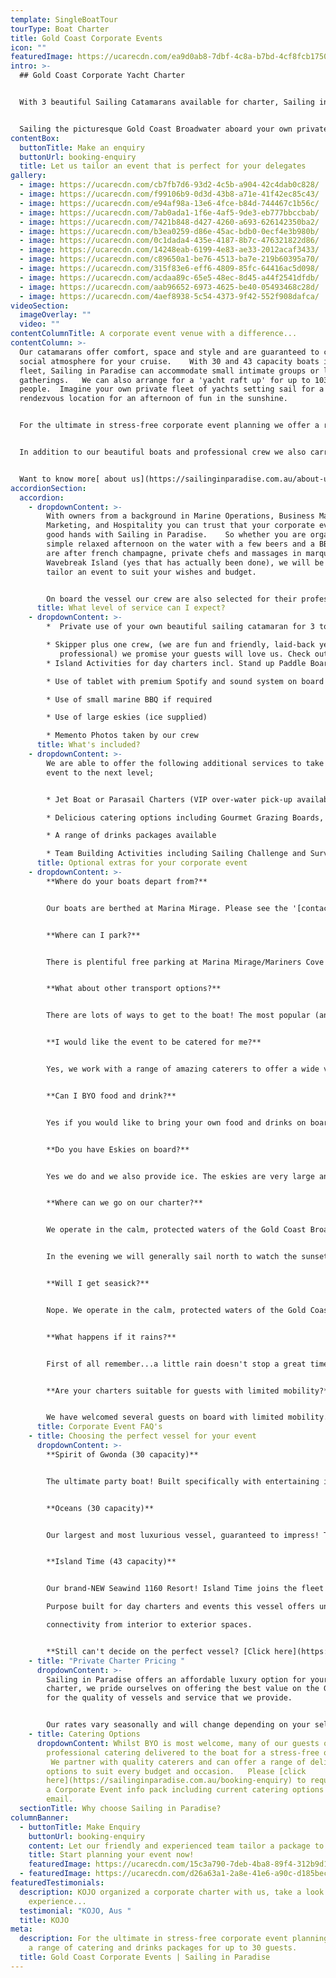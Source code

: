 ```yaml
---
template: SingleBoatTour
tourType: Boat Charter
title: Gold Coast Corporate Events
icon: ""
featuredImage: https://ucarecdn.com/ea9d0ab8-7dbf-4c8a-b7bd-4cf8fcb17504/
intro: >-
  ## Gold Coast Corporate Yacht Charter


  With 3 beautiful Sailing Catamarans available for charter, Sailing in Paradise offers an unforgettable experience that your group will be talking about for years to come. Ideal for staff parties, team building days, conference delegate activities or partner programs, we can tailor a perfect event to suit your requirements.


  Sailing the picturesque Gold Coast Broadwater aboard your own private yacht, your guests will enjoy spectacular views and access to pristine beaches and isolated islands surrounded by crystal clear, turquoise waters.   A dusk charter offers front row seats to the best waterfront, sunset views on the coast, as the city lights set a backdrop for your celebrations.
contentBox:
  buttonTitle: Make an enquiry
  buttonUrl: booking-enquiry
  title: Let us tailor an event that is perfect for your delegates
gallery:
  - image: https://ucarecdn.com/cb7fb7d6-93d2-4c5b-a904-42c4dab0c828/
  - image: https://ucarecdn.com/f99106b9-0d3d-43b8-a71e-41f42ec85c43/
  - image: https://ucarecdn.com/e94af98a-13e6-4fce-b84d-744467c1b56c/
  - image: https://ucarecdn.com/7ab0ada1-1f6e-4af5-9de3-eb777bbccbab/
  - image: https://ucarecdn.com/7421b848-d427-4260-a693-626142350ba2/
  - image: https://ucarecdn.com/b3ea0259-d86e-45ac-bdb0-0ecf4e3b980b/
  - image: https://ucarecdn.com/0c1dada4-435e-4187-8b7c-476321822d86/
  - image: https://ucarecdn.com/14248eab-6199-4e83-ae33-2012acaf3433/
  - image: https://ucarecdn.com/c89650a1-be76-4513-ba7e-219b60395a70/
  - image: https://ucarecdn.com/315f83e6-eff6-4809-85fc-64416ac5d098/
  - image: https://ucarecdn.com/acdaa89c-65e5-48ec-8d45-a44f2541dfdb/
  - image: https://ucarecdn.com/aab96652-6973-4625-be40-05493468c28d/
  - image: https://ucarecdn.com/4aef8938-5c54-4373-9f42-552f908dafca/
videoSection:
  imageOverlay: ""
  video: ""
contentColumnTitle: A corporate event venue with a difference...
contentColumn: >-
  Our catamarans offer comfort, space and style and are guaranteed to create a
  social atmosphere for your cruise.    With 30 and 43 capacity boats in the
  fleet, Sailing in Paradise can accommodate small intimate groups or larger
  gatherings.   We can also arrange for a 'yacht raft up' for up to 103
  people.  Imagine your own private fleet of yachts setting sail for a secret
  rendezvous location for an afternoon of fun in the sunshine.


  For the ultimate in stress-free corporate event planning we offer a range of catering and drinks packages.  Partnering with some of the Gold Coast's best caterers our guests can enjoy a plethora of dining options from gourmet grazing boards to private chefs.    We also offer a range of beverage packages or welcome BYO.  


  In addition to our beautiful boats and professional crew we also carry a range of other activities on board for your guests to enjoy (should you wish) including Stand Up Paddleboards, splash mat, Beach Volleyball, Beach Cricket and more.  


  Want to know more[ about us](https://sailinginparadise.com.au/about-us/) or [our boats](https://sailinginparadise.com.au/our-boats/)?
accordionSection:
  accordion:
    - dropdownContent: >-
        With owners from a background in Marine Operations, Business Management,
        Marketing, and Hospitality you can trust that your corporate event is in
        good hands with Sailing in Paradise.    So whether you are organising a
        simple relaxed afternoon on the water with a few beers and a BBQ or you
        are after french champagne, private chefs and massages in marquees on
        Wavebreak Island (yes that has actually been done), we will be happy to
        tailor an event to suit your wishes and budget.  


        On board the vessel our crew are also selected for their professionalism and hospitality but will ultimately ensure your guests have a great time on the charter!   We even capture your experience on film, and photos of the charter will be provided to you following your event, it is all part of the service.
      title: What level of service can I expect?
    - dropdownContent: >-
        *  Private use of your own beautiful sailing catamaran for 3 to 6 hours

        * Skipper plus one crew, (we are fun and friendly, laid-back yet
           professional) we promise your guests will love us. Check out the '[about us](https://sailinginparadise.com.au/about-us/)' page to meet the crew.
        * Island Activities for day charters incl. Stand up Paddle Boards, beach games, splash mat and beach volleyball

        * Use of tablet with premium Spotify and sound system on board

        * Use of small marine BBQ if required 

        * Use of large eskies (ice supplied) 

        * Memento Photos taken by our crew
      title: What's included?
    - dropdownContent: >-
        We are able to offer the following additional services to take your
        event to the next level;


        * Jet Boat or Parasail Charters (VIP over-water pick-up available from the catamaran)

        * Delicious catering options including Gourmet Grazing Boards, BBQ, Canapes or Private Chef on board

        * A range of drinks packages available

        * Team Building Activities including Sailing Challenge and Survivor Beach Games
      title: Optional extras for your corporate event
    - dropdownContent: >-
        **Where do your boats depart from?**


        Our boats are berthed at Marina Mirage. Please see the '[contact us](https://sailinginparadise.com.au/contact-us/)' page on our website for further details and a map. Marina Mirage is about 10 mins from Surfers and 15 mins from Broadbeach.


        **Where can I park?**


        There is plentiful free parking at Marina Mirage/Mariners Cove which you are permitted to use.  Please check signage at time of parking and if parking overnight consider street parking to avoid towing.


        **What about other transport options?**


        There are lots of ways to get to the boat! The most popular (and cost effective/convenient) is often via Maxi Taxis. We can also assist in organising bus transfers for larger groups.  


        **I would like the event to be catered for me?**


        Yes, we work with a range of amazing caterers to offer a wide variety of options for your guests to enjoy on board.  We are fully licensed so can also offer a drinks service for your convenience.   A catering and drinks list will be provided when you make an enquiry.   We offer a range of catering options from grazing boards, to tapas and private chefs.


        **Can I BYO food and drink?**


        Yes if you would like to bring your own food and drinks on board that is completely fine.


        **Do you have Eskies on board?**


        Yes we do and we also provide ice. The eskies are very large and can be used for food or drink.


        **Where can we go on our charter?**


        We operate in the calm, protected waters of the Gold Coast Broadwater. Where to go very much depends on what you would like to do and how long your boat charter is for so please feel free to discuss this with our team. In a 3 hour charter during the day our guests usually love a swim stop at Wavebreak Island where you can enjoy the range of island activities on board. Your skipper is knowledgeable in the local area and will make recommendations based on the conditions on the day.  If you don't wish to swim in a 3 hour charter you instead opt to sail further north along the inside of South Stradbroke Island and see the millionaires mansions at Sovereign Islands.


        In the evening we will generally sail north to watch the sunset and return to the southern part of the Broadwater to enjoy the city lights after dark which are just beautiful.


        **Will I get seasick?**


        Nope. We operate in the calm, protected waters of the Gold Coast Broadwater. We do not go offshore (into the open ocean) so we do not experience large waves. Our catamarans are very stable, and do not have the same side to side rocking motion as experienced by single hull vessels so you won't get seasick :-).


        **What happens if it rains?**


        First of all remember...a little rain doesn't stop a great time on our boats especially in the warm Gold Coast endless summer... But do rest assured that we have a very generous wet weather policy as we want you to enjoy your time on board the boat, so if there is torrential rain or storms at the time you will be able to cancel or reschedule your cruise. Please see the full booking policy provided with your invoice for full details or contact our team.


        **Are your charters suitable for guests with limited mobility?**


        We have welcomed several guests on board with limited mobility. However we do realise that each individual is different in terms of ability and what they are comfortable with. Please take a look at the 360 tours on the '[Our Boats](https://sailinginparadise.com.au/our-boats/)' page for an ideal of getting around the boats and do bear in mind a big step up (or carry) is required to board the boats at the marina. Our friendly team will be happy to discuss further to ensure you and your guests are comfortable prior to making a booking.
      title: Corporate Event FAQ's
    - title: Choosing the perfect vessel for your event
      dropdownContent: >-
        **Spirit of Gwonda (30 capacity)** 


        The ultimate party boat! Built specifically with entertaining in mind, her open plan layout is designed for you to soak up the sun or dance the day/night away! The easy foredeck access via the centre of the boat ensures your guests can always see one another no matter where they are on the boat, which is also great for families with small children!


        **Oceans (30 capacity)** 


        Our largest and most luxurious vessel, guaranteed to impress! This vessel is ideal for more relaxed celebrations, families with older kids and corporate events. 


        **Island Time (43 capacity)** 


        Our brand-NEW Seawind 1160 Resort! Island Time joins the fleet in October 2023 and brings a new charter experience to the Gold Coast.

        Purpose built for day charters and events this vessel offers unrivalled

        connectivity from interior to exterior spaces. 


        **Still can't decide on the perfect vessel? [Click here](https://sailinginparadise.com.au/our-boats/) to take a tour of our boats!**
    - title: "Private Charter Pricing "
      dropdownContent: >-
        Sailing in Paradise offers an affordable luxury option for your boat
        charter, we pride ourselves on offering the best value on the Gold Coast
        for the quality of vessels and service that we provide.


        Our rates vary seasonally and will change depending on your selected vessel and charter duration.  Please [click here](https://sailinginparadise.com.au/booking-enquiry) to request a Corporate Event info pack including rate card via email.
    - title: Catering Options
      dropdownContent: Whilst BYO is most welcome, many of our guests opt to have
        professional catering delivered to the boat for a stress-free option. 
         We partner with quality caterers and can offer a range of delicious
        options to suit every budget and occasion.   Please [click
        here](https://sailinginparadise.com.au/booking-enquiry) to request
        a Corporate Event info pack including current catering options via
        email.
  sectionTitle: Why choose Sailing in Paradise?
columnBanner:
  - buttonTitle: Make Enquiry
    buttonUrl: booking-enquiry
    content: Let our friendly and experienced team tailor a package to suit you.
    title: Start planning your event now!
    featuredImage: https://ucarecdn.com/15c3a790-7deb-4ba8-89f4-312b9d178290/
  - featuredImage: https://ucarecdn.com/d26a63a1-2a8e-41e6-a90c-d185bec84c13/
featuredTestimonials:
  description: KOJO organized a corporate charter with us, take a look at their
    experience...
  testimonial: "KOJO, Aus "
  title: KOJO
meta:
  description: For the ultimate in stress-free corporate event planning, we offer
    a range of catering and drinks packages for up to 30 guests.
  title: Gold Coast Corporate Events | Sailing in Paradise
---
```


